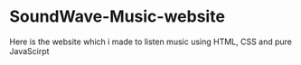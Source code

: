 # SoundWave-Music-website
Here is the website which i made to listen music  using HTML, CSS and pure JavaScirpt

